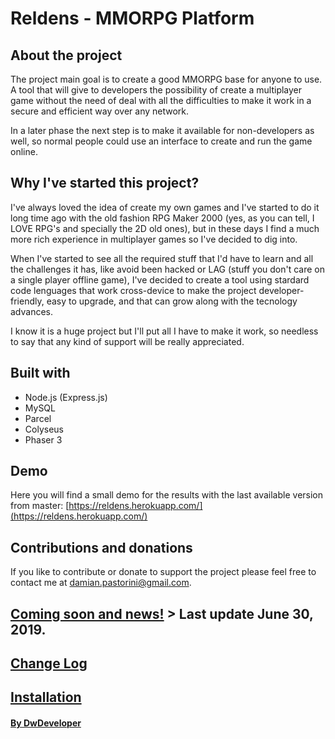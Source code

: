 # Reldens - MMORPG Platform

## About the project
The project main goal is to create a good MMORPG base for anyone to use. A tool that will give to developers the possibility of create a multiplayer game without the need of deal with all the difficulties to make it work in a secure and efficient way over any network.

In a later phase the next step is to make it available for non-developers as well, so normal people could use an interface to create and run the game online.

## Why I've started this project?
I've always loved the idea of create my own games and I've started to do it long time ago with the old fashion RPG Maker 2000 (yes, as you can tell, I LOVE RPG's and specially the 2D old ones), but in these days I find a much more rich experience in multiplayer games so I've decided to dig into.

When I've started to see all the required stuff that I'd have to learn and all the challenges it has, like avoid been hacked or LAG (stuff you don't care on a single player offline game), I've decided to create a tool using stardard code lenguages that work cross-device to make the project developer-friendly, easy to upgrade, and that can grow along with the tecnology advances.

I know it is a huge project but I'll put all I have to make it work, so needless to say that any kind of support will be really appreciated.

## Built with
+ Node.js (Express.js)
+ MySQL
+ Parcel
+ Colyseus
+ Phaser 3

## Demo
Here you will find a small demo for the results with the last available version from master: [https://reldens.herokuapp.com/](https://reldens.herokuapp.com/)

## Contributions and donations
If you like to contribute or donate to support the project please feel free to contact me at damian.pastorini@gmail.com.

## [Coming soon and news!](https://github.com/damian-pastorini/reldens/wiki/Coming-soon-&-News "Coming soon & News archive") > Last update June 30, 2019.

## [Change Log](https://github.com/damian-pastorini/dwdgame/wiki/Change-Log "Change Log")

## [Installation](https://github.com/damian-pastorini/dwdgame/wiki/Installation "Installation")

#### [By DwDeveloper](https://www.dwdeveloper.com/ "DwDeveloper")
